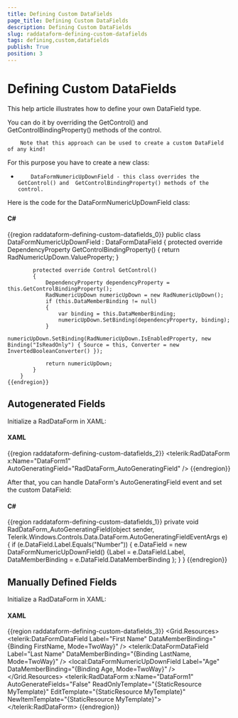 ```yaml
---
title: Defining Custom DataFields
page_title: Defining Custom DataFields
description: Defining Custom DataFields
slug: raddataform-defining-custom-datafields
tags: defining,custom,datafields
publish: True
position: 3
---
```


# Defining Custom DataFields



This help article illustrates how to define your own DataField type.

You can do it by overriding the GetControl() and GetControlBindingProperty() methods of the control. 

>
        Note that this approach can be used to create a custom DataField of any kind!
      

For this purpose you have to create a new class:
      

* 
          DataFormNumericUpDownField - this class overrides the GetControl() and  GetControlBindingProperty() methods of the control.
        

Here is the code for the DataFormNumericUpDownField class:        
      

#### __C#__

{{region raddataform-defining-custom-datafields_0}}
	    public class DataFormNumericUpDownField : DataFormDataField
	    {
	        protected override DependencyProperty GetControlBindingProperty()
	        {
	            return RadNumericUpDown.ValueProperty;
	        }
	
	        protected override Control GetControl()
	        {
	            DependencyProperty dependencyProperty = this.GetControlBindingProperty();
	            RadNumericUpDown numericUpDown = new RadNumericUpDown();
	            if (this.DataMemberBinding != null)
	            {
	                var binding = this.DataMemberBinding;
	                numericUpDown.SetBinding(dependencyProperty, binding);
	            }
	            numericUpDown.SetBinding(RadNumericUpDown.IsEnabledProperty, new Binding("IsReadOnly") { Source = this, Converter = new InvertedBooleanConverter() });
	
	            return numericUpDown;
	        }
	    }
	{{endregion}}



## Autogenerated Fields

Initialize a RadDataForm in XAML:
          

#### __XAML__

{{region raddataform-defining-custom-datafields_2}}
	<telerik:RadDataForm x:Name="DataForm1" AutoGeneratingField="RadDataForm_AutoGeneratingField" />
	{{endregion}}



After that, you can handle DataForm's AutoGeneratingField event and set the custom DataField:
          

#### __C#__

{{region raddataform-defining-custom-datafields_1}}
	    private void RadDataForm_AutoGeneratingField(object sender, Telerik.Windows.Controls.Data.DataForm.AutoGeneratingFieldEventArgs e)
			{
				if (e.DataField.Label.Equals("Number"))
				{
					e.DataField = new DataFormNumericUpDownField() {Label = e.DataField.Label, DataMemberBinding = e.DataField.DataMemberBinding };
				}
			}
	{{endregion}}



## Manually Defined Fields

Initialize a RadDataForm in XAML:
          

#### __XAML__

{{region raddataform-defining-custom-datafields_3}}
	<Grid>
	        <Grid.Resources>
	            <DataTemplate x:Key="MyTemplate">
	                <StackPanel>
	                    <telerik:DataFormDataField  Label="First Name" DataMemberBinding="{Binding FirstName, Mode=TwoWay}" />
	                    <telerik:DataFormDataField  Label="Last Name" DataMemberBinding="{Binding LastName, Mode=TwoWay}" />
	                    <local:DataFormNumericUpDownField Label="Age" DataMemberBinding="{Binding Age, Mode=TwoWay}" />
	                </StackPanel>
	            </DataTemplate>
	        </Grid.Resources>
	        <telerik:RadDataForm x:Name="DataForm1"
	                             AutoGenerateFields="False"
	                             ReadOnlyTemplate="{StaticResource MyTemplate}"
	                             EditTemplate="{StaticResource MyTemplate}"
	                             NewItemTemplate="{StaticResource MyTemplate}">
	        </telerik:RadDataForm>
	    </Grid>
	{{endregion}}


